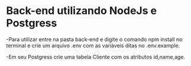 # Back-end utilizando NodeJs e Postgress

-Para utilizar entre na pasta back-end e digite o comando npm install no terminal e crie um arquivo .env com as variáveis ditas no .env.example.

-Em seu Postgress crie uma tabela Cliente com os atributos id,name,age.

